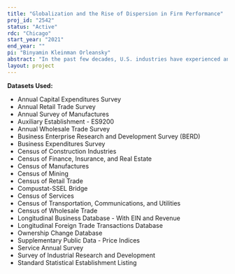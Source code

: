 ```yaml
---
title: "Globalization and the Rise of Dispersion in Firm Performance"
proj_id: "2542"
status: "Active"
rdc: "Chicago"
start_year: "2021"
end_year: ""
pi: "Binyamin Kleinman Orleansky"
abstract: "In the past few decades, U.S. industries have experienced an increase in market concentration and productivity dispersion. The divergence in firm performance raises concerns regarding potential abuse of market and political power by large ``superstar'' firms, emphasizing the importance of understanding its underlying reasons. Recent literature has focused on the potential roles of the changes in the U.S. anti-trust regime and the rise of information technology (IT). This project studies the role of globalization, i.e. whether increased access to foreign output and input markets, concentrated within large firms, has amplified their ex-ante advantages in the U.S. market. We will use Census Bureau restricted data on foreign activity and firm performance to document how dispersion in access to foreign markets has evolved over time; how did increased market access affect domestic market shares and price-cost markups; and whether the differences in market access can explain observed changes in the distribution of productivity, sales and employment, and specifically the reallocation of production to large firms. We will study the mechanisms through which market access translates into domestic market power, such as process innovation, investment in intangible capital and access to cheap or high-quality inputs."
layout: project
---
```


**Datasets Used:**

  - Annual Capital Expenditures Survey 
  - Annual Retail Trade Survey 
  - Annual Survey of Manufactures 
  - Auxiliary Establishment - ES9200 
  - Annual Wholesale Trade Survey 
  - Business Enterprise Research and Development Survey (BERD) 
  - Business Expenditures Survey 
  - Census of Construction Industries 
  - Census of Finance, Insurance, and Real Estate 
  - Census of Manufactures 
  - Census of Mining 
  - Census of Retail Trade 
  - Compustat-SSEL Bridge 
  - Census of Services 
  - Census of Transportation, Communications, and Utilities 
  - Census of Wholesale Trade 
  - Longitudinal Business Database - With EIN and Revenue 
  - Longitudinal Foreign Trade Transactions Database 
  - Ownership Change Database 
  - Supplementary Public Data - Price Indices 
  - Service Annual Survey 
  - Survey of Industrial Research and Development 
  - Standard Statistical Establishment Listing 

